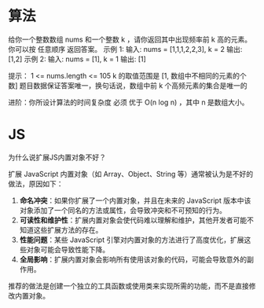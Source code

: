 # 算法
给你一个整数数组 nums 和一个整数 k ，请你返回其中出现频率前 k 高的元素。你可以按 任意顺序 返回答案。
示例 1:
输入: nums = [1,1,1,2,2,3], k = 2
输出: [1,2]
示例 2:
输入: nums = [1], k = 1
输出: [1]

提示：
1 <= nums.length <= 105
k 的取值范围是 [1, 数组中不相同的元素的个数]
题目数据保证答案唯一，换句话说，数组中前 k 个高频元素的集合是唯一的
 

进阶：你所设计算法的时间复杂度 必须 优于 O(n log n) ，其中 n 是数组大小。

# JS
为什么说扩展JS内置对象不好？

扩展 JavaScript 内置对象（如 Array、Object、String 等）通常被认为是不好的做法，原因如下：

1. **命名冲突**：如果你扩展了一个内置对象，并且在未来的 JavaScript 版本中该对象添加了一个同名的方法或属性，会导致冲突和不可预知的行为。
2. **可读性和维护性**：扩展内置对象会使代码难以理解和维护，其他开发者可能不知道这些扩展方法的存在。
3. **性能问题**：某些 JavaScript 引擎对内置对象的方法进行了高度优化，扩展这些对象可能会导致性能下降。
4. **全局影响**：扩展内置对象会影响所有使用该对象的代码，可能会导致意外的副作用。

推荐的做法是创建一个独立的工具函数或使用类来实现所需的功能，而不是直接修改内置对象。